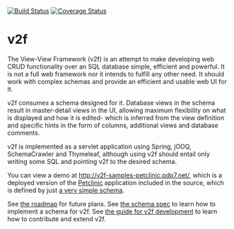 [![Build Status](https://travis-ci.org/alexpdp7/v2f.svg?branch=master)](https://travis-ci.org/alexpdp7/v2f)
[![Coverage Status](https://coveralls.io/repos/github/alexpdp7/v2f/badge.svg?branch=master)](https://coveralls.io/github/alexpdp7/v2f?branch=master)

# v2f

The View-View Framework (v2f) is an attempt to make developing web CRUD functionality over an SQL database simple, efficient and powerful. It is not a full web framework nor it intends to fulfill any other need. It should work with complex schemas and provide an efficient and usable web UI for it.

v2f consumes a schema designed for it. Database views in the schema result in master-detail views in the UI, allowing maximum flexibility on what is displayed and how it is edited- which is inferred from the view definition and specific hints in the form of columns, additional views and database comments.

v2f is implemented as a servlet application using Spring, jOOQ, SchemaCrawler and Thymeleaf, although using v2f should entail only writing some SQL and pointing v2f to the desired schema.

You can view a demo at http://v2f-samples-petclinic.pdp7.net/, which is a deployed version of the [Petclinic](https://github.com/alexpdp7/v2f/tree/master/v2f-samples-petclinic) application included in the source, which is defined by just [a very simple schema](https://github.com/alexpdp7/v2f/blob/master/v2f-samples-petclinic/src/main/resources/db/migration/R__schema.sql).

See [the roadmap](ROADMAP.md) for future plans.
See [the schema spec](SCHEMA_SPEC.md) to learn how to implement a schema for v2f.
See [the guide for v2f development](HACKING.md) to learn how to contribute and extend v2f.
